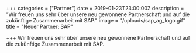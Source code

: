 +++
categories = ["Partner"]
date = 2019-01-23T23:00:00Z
description = "Wir freuen uns sehr über unsere neu gewonnene Partnerschaft und auf die zukünftige Zusammenarbeit mit SAP."
image = "/uploads/sap_ag_logo.gif"
title = "Neuer Partner: SAP"

+++
Wir freuen uns sehr über unsere neu gewonnene Partnerschaft und auf die zukünftige Zusammenarbeit mit SAP.